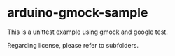 arduino-gmock-sample
====================

This is a unittest example using gmock and google test.

Regarding license, please refer to subfolders.
